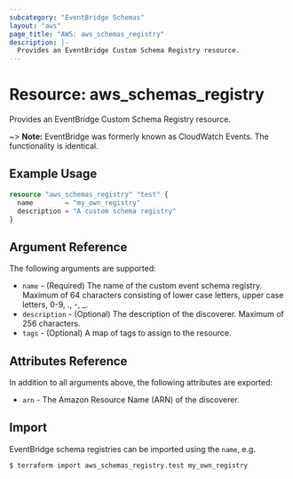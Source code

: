 ```yaml
---
subcategory: "EventBridge Schemas"
layout: "aws"
page_title: "AWS: aws_schemas_registry"
description: |-
  Provides an EventBridge Custom Schema Registry resource.
---
```


# Resource: aws_schemas_registry

Provides an EventBridge Custom Schema Registry resource.

~> **Note:** EventBridge was formerly known as CloudWatch Events. The functionality is identical.


## Example Usage

```terraform
resource "aws_schemas_registry" "test" {
  name        = "my_own_registry"
  description = "A custom schema registry"
}
```

## Argument Reference

The following arguments are supported:

* `name` - (Required) The name of the custom event schema registry. Maximum of 64 characters consisting of lower case letters, upper case letters, 0-9, ., -, _.
* `description` - (Optional) The description of the discoverer. Maximum of 256 characters.
* `tags` - (Optional)  A map of tags to assign to the resource.

## Attributes Reference

In addition to all arguments above, the following attributes are exported:

* `arn` - The Amazon Resource Name (ARN) of the discoverer.


## Import

EventBridge schema registries can be imported using the `name`, e.g.

```console
$ terraform import aws_schemas_registry.test my_own_registry
```
